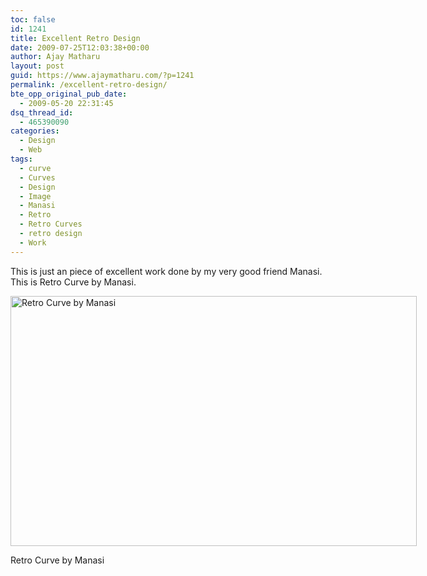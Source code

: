 ```yaml
---
toc: false
id: 1241
title: Excellent Retro Design
date: 2009-07-25T12:03:38+00:00
author: Ajay Matharu
layout: post
guid: https://www.ajaymatharu.com/?p=1241
permalink: /excellent-retro-design/
bte_opp_original_pub_date:
  - 2009-05-20 22:31:45
dsq_thread_id:
  - 465390090
categories:
  - Design
  - Web
tags:
  - curve
  - Curves
  - Design
  - Image
  - Manasi
  - Retro
  - Retro Curves
  - retro design
  - Work
---
```

This is just an piece of excellent work done by my very good friend Manasi. This is Retro Curve by Manasi.

<div style="width: 660px" class="wp-caption aligncenter">
  <img title="Retro curve" src="https://ajaymatharu.wordpress.com/files/2009/05/retro_curves.jpg" alt="Retro Curve by Manasi" width="650" height="400" />
  
  <p class="wp-caption-text">
    Retro Curve by Manasi
  </p>
</div>
